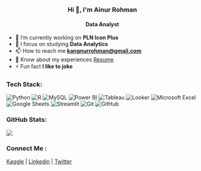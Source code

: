 <h3 align="center">Hi 👋, I'm Ainur Rohman</h3>
<h4 align="center">Data Analyst</h4>

- 🔭 I’m currently working on **PLN Icon Plus**
- 🌱 I focus on studying **Data Analytics**
- 📫 How to reach me **kangnurrohman@gmail.com**
- 📄 Know about my experiences [Resume](https://dik.si/ResumeAinurRohman)
- ⚡ Fun fact **I like to joke**



### Tech Stack:
![Python](https://a11ybadges.com/badge?logo=python) ![R](https://a11ybadges.com/badge?logo=r) ![MySQL](https://a11ybadges.com/badge?logo=mysql) ![Power BI](https://a11ybadges.com/badge?logo=powerbi) ![Tableau](https://a11ybadges.com/badge?logo=tableau) ![Looker](https://a11ybadges.com/badge?logo=looker) ![Microsoft Excel](https://a11ybadges.com/badge?logo=microsoftexcel) ![Google Sheets](https://a11ybadges.com/badge?logo=googlesheets) ![Streamlit](https://a11ybadges.com/badge?logo=streamlit) ![Git](https://a11ybadges.com/badge?logo=git) ![GitHub](https://a11ybadges.com/badge?logo=github)

### GitHub Stats:
![](https://github-readme-stats.vercel.app/api/top-langs/?username=kangnurrohman&theme=dark&hide_border=false&include_all_commits=false&count_private=false&layout=compact)

### Connect Me :
[Kaggle](https://www.kaggle.com/ainurrohmanbwx/) | [Linkedin](https://id.linkedin.com/in/kangnurrohman) | [Twitter](https://twitter.com/kangnurrohman)
